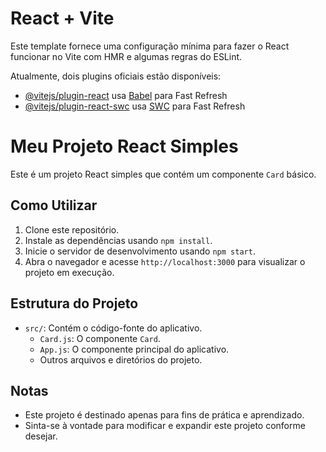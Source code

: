 # React + Vite

Este template fornece uma configuração mínima para fazer o React funcionar no Vite com HMR e algumas regras do ESLint.

Atualmente, dois plugins oficiais estão disponíveis:

- [@vitejs/plugin-react](https://github.com/vitejs/vite-plugin-react/blob/main/packages/plugin-react/README.md) usa [Babel](https://babeljs.io/) para Fast Refresh
- [@vitejs/plugin-react-swc](https://github.com/vitejs/vite-plugin-react-swc) usa [SWC](https://swc.rs/) para Fast Refresh

# Meu Projeto React Simples

Este é um projeto React simples que contém um componente `Card` básico.

## Como Utilizar

1. Clone este repositório.
2. Instale as dependências usando `npm install`.
3. Inicie o servidor de desenvolvimento usando `npm start`.
4. Abra o navegador e acesse `http://localhost:3000` para visualizar o projeto em execução.

## Estrutura do Projeto

- `src/`: Contém o código-fonte do aplicativo.
  - `Card.js`: O componente `Card`.
  - `App.js`: O componente principal do aplicativo.
  - Outros arquivos e diretórios do projeto.

## Notas

- Este projeto é destinado apenas para fins de prática e aprendizado.
- Sinta-se à vontade para modificar e expandir este projeto conforme desejar.